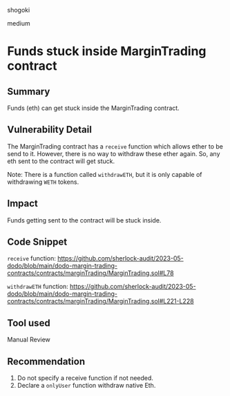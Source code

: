 shogoki

medium

# Funds stuck inside MarginTrading contract

## Summary

Funds (eth) can get stuck inside the MarginTrading contract.

## Vulnerability Detail

The MarginTrading contract has a `receive` function which allows ether to be send to it.
However, there is no way to withdraw these ether again. So, any eth sent to the contract will get stuck.

Note: There is a function called `withdrawETH`, but it is only capable of withdrawing `WETH` tokens.

## Impact

Funds getting sent to the contract will be stuck inside.

## Code Snippet

`receive` function:
https://github.com/sherlock-audit/2023-05-dodo/blob/main/dodo-margin-trading-contracts/contracts/marginTrading/MarginTrading.sol#L78

`withdrawETH` function:
https://github.com/sherlock-audit/2023-05-dodo/blob/main/dodo-margin-trading-contracts/contracts/marginTrading/MarginTrading.sol#L221-L228

## Tool used

Manual Review

## Recommendation

1. Do not specify a receive function if not needed.
2. Declare a `onlyUser` function withdraw native Eth.
